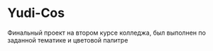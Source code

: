 # Yudi-Cos
Финальный проект на втором курсе колледжа, был выполнен по заданной тематике и цветовой палитре
